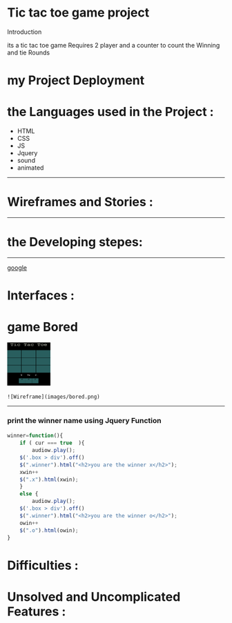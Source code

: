 
# Tic tac toe game project 


Introduction


its a tic tac toe game Requires 2 player 
and a counter to count the Winning and tie Rounds

# my Project Deployment 





# the Languages used in the Project :
* HTML
* CSS 
* JS 
* Jquery
* sound 
* animated 

___
# Wireframes and Stories :






___
# the Developing stepes:

____


[google](https://www.google.com/?hl=ar.)


# Interfaces :

# game Bored 
<img src="images/bored.png" alt="Kitten"
	title="A cute kitten" width="100" height="100" />
```    
![Wireframe](images/bored.png)
```
___

### print the winner name using Jquery Function

```js 
winner=function(){
    if ( cur === true  ){
        audiow.play();
    $('.box > div').off()
    $(".winner").html("<h2>you are the winner x</h2>");
    xwin++
    $(".x").html(xwin);
    }
    else {
        audiow.play();
    $('.box > div').off()
    $(".winner").html("<h2>you are the winner o</h2>");
    owin++
    $(".o").html(owin);
} 
```
# Difficulties :


# Unsolved and Uncomplicated Features :

